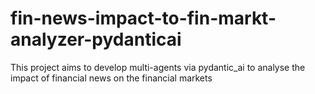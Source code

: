 # fin-news-impact-to-fin-markt-analyzer-pydanticai
This project aims to develop multi-agents via pydantic_ai to analyse the impact of financial news on the financial markets
